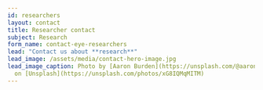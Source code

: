 ```yaml
---
id: researchers
layout: contact
title: Researcher contact
subject: Research
form_name: contact-eye-researchers
lead: "Contact us about **research**"
lead_image: /assets/media/contact-hero-image.jpg
lead_image_caption: Photo by [Aaron Burden](https://unsplash.com/@aaronburden)
  on [Unsplash](https://unsplash.com/photos/xG8IQMqMITM)
---
```

